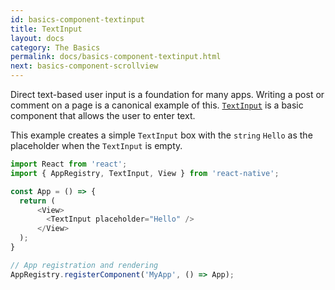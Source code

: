```yaml
---
id: basics-component-textinput
title: TextInput
layout: docs
category: The Basics
permalink: docs/basics-component-textinput.html
next: basics-component-scrollview
---
```


Direct text-based user input is a foundation for many apps. Writing a post or comment on a page is a canonical example of this. [`TextInput`](/react-native/docs/textinput.html#content) is a basic component that allows the user to enter text.

This example creates a simple `TextInput` box with the `string` `Hello` as the placeholder when the `TextInput` is empty.

```JavaScript
import React from 'react';
import { AppRegistry, TextInput, View } from 'react-native';

const App = () => {
  return (
      <View>
        <TextInput placeholder="Hello" />
      </View>
  );
}

// App registration and rendering
AppRegistry.registerComponent('MyApp', () => App);
```

